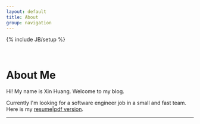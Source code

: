 ```yaml
---
layout: default
title: About
group: navigation
---
```

{% include JB/setup %}

<br/>

# About Me

Hi! My name is Xin Huang. Welcome to my blog. 

Currently I'm looking for a software engineer job in a small and fast team.
Here is my [resume]|[pdf version].

[resume]:http://xinhuang.github.io/resume.html
[pdf version]:http://xinhuang.github.io/resume.pdf

---
